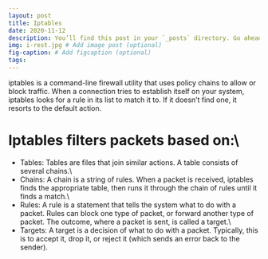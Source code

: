 ```yaml
---
layout: post
title: Iptables
date: 2020-11-12
description: You’ll find this post in your `_posts` directory. Go ahead and edit it and re-build the site to see your changes. # Add post description (optional)
img: i-rest.jpg # Add image post (optional)
fig-caption: # Add figcaption (optional)
tags: 
---
```

iptables is a command-line firewall utility that uses policy chains to allow or block traffic. When a connection tries to establish itself on your system, iptables looks for a rule in its list to match it to. If it doesn’t find one, it resorts to the default action.

# Iptables filters packets based on:\

   - Tables: Tables are files that join similar actions. A table consists of several chains.\
   - Chains: A chain is a string of rules. When a packet is received, iptables finds the appropriate table, then runs it through the chain of rules until it finds a match.\
   - Rules: A rule is a statement that tells the system what to do with a packet. Rules can block one type of packet, or forward another type of packet. The                                             outcome, where a packet is sent, is called a target.\
   - Targets: A target is a decision of what to do with a packet. Typically, this is to accept it, drop it, or reject it (which sends an error back to the sender).
